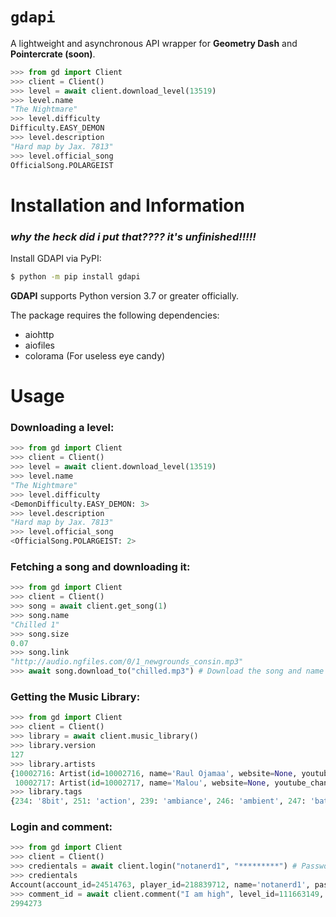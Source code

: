 # `gdapi`

A lightweight and asynchronous API wrapper for **Geometry Dash** and **Pointercrate (soon)**.

```py
>>> from gd import Client
>>> client = Client()
>>> level = await client.download_level(13519)
>>> level.name
"The Nightmare"
>>> level.difficulty
Difficulty.EASY_DEMON
>>> level.description
"Hard map by Jax. 7813"
>>> level.official_song
OfficialSong.POLARGEIST
```

# Installation and Information
### *why the heck did i put that???? it's unfinished!!!!!*
Install GDAPI via PyPI:

```bash
$ python -m pip install gdapi
```
**GDAPI** supports Python version 3.7 or greater officially.

The package requires the following dependencies:
- aiohttp
- aiofiles
- colorama (For useless eye candy)

# Usage
### Downloading a level:
```py
>>> from gd import Client
>>> client = Client()
>>> level = await client.download_level(13519)
>>> level.name
"The Nightmare"
>>> level.difficulty
<DemonDifficulty.EASY_DEMON: 3>
>>> level.description
"Hard map by Jax. 7813"
>>> level.official_song
<OfficialSong.POLARGEIST: 2>
```

### Fetching a song and downloading it:
```py
>>> from gd import Client
>>> client = Client()
>>> song = await client.get_song(1)
>>> song.name
"Chilled 1"
>>> song.size
0.07
>>> song.link
"http://audio.ngfiles.com/0/1_newgrounds_consin.mp3"
>>> await song.download_to("chilled.mp3") # Download the song and name it "chilled.mp3" in the relative path.
```

### Getting the Music Library:
```py
>>> from gd import Client
>>> client = Client()
>>> library = await client.music_library()
>>> library.version
127
>>> library.artists
{10002716: Artist(id=10002716, name='Raul Ojamaa', website=None, youtube_channel_id=None),
 10002717: Artist(id=10002717, name='Malou', website=None, youtube_channel_id=None), ...}
>>> library.tags
{234: '8bit', 251: 'action', 239: 'ambiance', 246: 'ambient', 247: 'battle', 248: 'boss', 250: 'calm', 249: 'casual', ...}
```

### Login and comment:
```py
>>> from gd import Client
>>> client = Client()
>>> credientals = await client.login("notanerd1", "*********") # Password is intentionally redacted for security reasons.
>>> credientals
Account(account_id=24514763, player_id=218839712, name='notanerd1', password=********) # Hidden when printing the instance
>>> comment_id = await client.comment("I am high", level_id=111663149, percentage=0) # Comment on the level with the percentage of 0
2994273
```